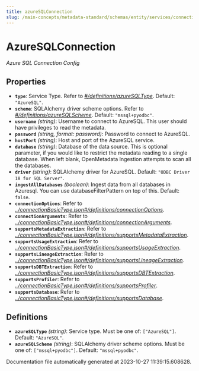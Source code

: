 ```yaml
---
title: azureSQLConnection
slug: /main-concepts/metadata-standard/schemas/entity/services/connections/database/azuresqlconnection
---
```


# AzureSQLConnection

*Azure SQL Connection Config*

## Properties

- **`type`**: Service Type. Refer to *[#/definitions/azureSQLType](#definitions/azureSQLType)*. Default: `"AzureSQL"`.
- **`scheme`**: SQLAlchemy driver scheme options. Refer to *[#/definitions/azureSQLScheme](#definitions/azureSQLScheme)*. Default: `"mssql+pyodbc"`.
- **`username`** *(string)*: Username to connect to AzureSQL. This user should have privileges to read the metadata.
- **`password`** *(string, format: password)*: Password to connect to AzureSQL.
- **`hostPort`** *(string)*: Host and port of the AzureSQL service.
- **`database`** *(string)*: Database of the data source. This is optional parameter, if you would like to restrict the metadata reading to a single database. When left blank, OpenMetadata Ingestion attempts to scan all the databases.
- **`driver`** *(string)*: SQLAlchemy driver for AzureSQL. Default: `"ODBC Driver 18 for SQL Server"`.
- **`ingestAllDatabases`** *(boolean)*: Ingest data from all databases in Azuresql. You can use databaseFilterPattern on top of this. Default: `false`.
- **`connectionOptions`**: Refer to *[../connectionBasicType.json#/definitions/connectionOptions](#/connectionBasicType.json#/definitions/connectionOptions)*.
- **`connectionArguments`**: Refer to *[../connectionBasicType.json#/definitions/connectionArguments](#/connectionBasicType.json#/definitions/connectionArguments)*.
- **`supportsMetadataExtraction`**: Refer to *[../connectionBasicType.json#/definitions/supportsMetadataExtraction](#/connectionBasicType.json#/definitions/supportsMetadataExtraction)*.
- **`supportsUsageExtraction`**: Refer to *[../connectionBasicType.json#/definitions/supportsUsageExtraction](#/connectionBasicType.json#/definitions/supportsUsageExtraction)*.
- **`supportsLineageExtraction`**: Refer to *[../connectionBasicType.json#/definitions/supportsLineageExtraction](#/connectionBasicType.json#/definitions/supportsLineageExtraction)*.
- **`supportsDBTExtraction`**: Refer to *[../connectionBasicType.json#/definitions/supportsDBTExtraction](#/connectionBasicType.json#/definitions/supportsDBTExtraction)*.
- **`supportsProfiler`**: Refer to *[../connectionBasicType.json#/definitions/supportsProfiler](#/connectionBasicType.json#/definitions/supportsProfiler)*.
- **`supportsDatabase`**: Refer to *[../connectionBasicType.json#/definitions/supportsDatabase](#/connectionBasicType.json#/definitions/supportsDatabase)*.
## Definitions

- <a id="definitions/azureSQLType"></a>**`azureSQLType`** *(string)*: Service type. Must be one of: `["AzureSQL"]`. Default: `"AzureSQL"`.
- <a id="definitions/azureSQLScheme"></a>**`azureSQLScheme`** *(string)*: SQLAlchemy driver scheme options. Must be one of: `["mssql+pyodbc"]`. Default: `"mssql+pyodbc"`.


Documentation file automatically generated at 2023-10-27 11:39:15.608628.
